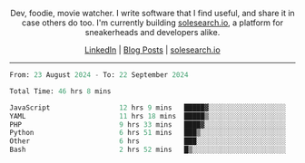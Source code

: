 <p align="center">Dev, foodie, movie watcher. I write software that I find useful, and share it in case others do too. I'm currently building <a href="https://solesearch.io">solesearch.io</a>, a platform for sneakerheads and developers alike.</p>
<p align="center">
  <a href="https://www.linkedin.com/in/peter-rauscher">LinkedIn</a>
  |
  <a href="https://dev.to/peterrauscher">Blog Posts</a>
  |
  <a href="https://solesearch.io">solesearch.io</a>
</p>
<hr/>
<!--START_SECTION:waka-->

```python
From: 23 August 2024 - To: 22 September 2024

Total Time: 46 hrs 8 mins

JavaScript                 12 hrs 9 mins   █████▓░░░░░░░░░░░░░░░░░░░   23.32 %
YAML                       11 hrs 18 mins  █████▒░░░░░░░░░░░░░░░░░░░   21.68 %
PHP                        9 hrs 33 mins   ████▓░░░░░░░░░░░░░░░░░░░░   18.33 %
Python                     6 hrs 51 mins   ███▒░░░░░░░░░░░░░░░░░░░░░   13.15 %
Other                      6 hrs           ███░░░░░░░░░░░░░░░░░░░░░░   11.51 %
Bash                       2 hrs 52 mins   █▒░░░░░░░░░░░░░░░░░░░░░░░   05.51 %
```

<!--END_SECTION:waka-->
